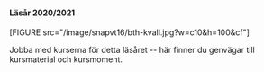#### Läsår 2020/2021

[FIGURE src="/image/snapvt16/bth-kvall.jpg?w=c10&h=100&cf"]

Jobba med kurserna för detta läsåret -- här finner du genvägar till kursmaterial och kursmoment.
